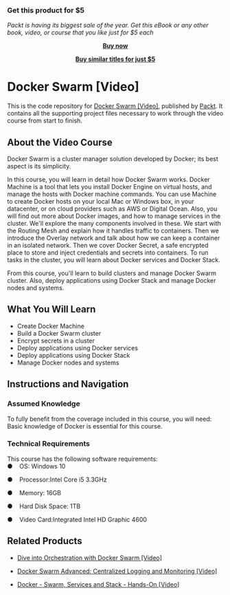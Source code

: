 
### Get this product for $5

<i>Packt is having its biggest sale of the year. Get this eBook or any other book, video, or course that you like just for $5 each</i>


<b><p align='center'>[Buy now](https://packt.link/9781788398251)</p></b>


<b><p align='center'>[Buy similar titles for just $5](https://subscription.packtpub.com/search)</p></b>


# Docker Swarm [Video]
This is the code repository for [Docker Swarm [Video]](https://www.packtpub.com/virtualization-and-cloud/docker-swarm-video?utm_source=github&utm_medium=repository&utm_campaign=9781788398251), published by [Packt](https://www.packtpub.com/?utm_source=github). It contains all the supporting project files necessary to work through the video course from start to finish.
## About the Video Course
Docker Swarm is a cluster manager solution developed by Docker; its best aspect is its simplicity.

In this course, you will learn in detail how Docker Swarm works. Docker Machine is a tool that lets you install Docker Engine on virtual hosts, and manage the hosts with Docker machine commands. You can use Machine to create Docker hosts on your local Mac or Windows box, in your datacenter, or on cloud providers such as AWS or Digital Ocean. Also, you will find out more about Docker images, and how to manage services in the cluster. We'll explore the many components involved in these. We start with the Routing Mesh and explain how it handles traffic to containers. Then we introduce the Overlay network and talk about how we can keep a container in an isolated network. Then we cover Docker Secret, a safe encrypted place to store and inject credentials and secrets into containers. To run tasks in the cluster, you will learn about Docker services and Docker Stack. 

From this course, you'll learn to build clusters and manage Docker Swarm cluster. Also, deploy applications using Docker Stack and manage Docker nodes and systems.



<H2>What You Will Learn</H2>
<DIV class=book-info-will-learn-text>
<UL>
<LI>Create Docker Machine 
<LI>Build a Docker Swarm cluster 
<LI>Encrypt secrets in a cluster 
<LI>Deploy applications using Docker services 
<LI>Deploy applications using Docker Stack 
<LI>Manage Docker nodes and systems </LI></UL></DIV>

## Instructions and Navigation
### Assumed Knowledge
To fully benefit from the coverage included in this course, you will need:<br/>
Basic knowledge of Docker is essential for this course.
### Technical Requirements
This course has the following software requirements:<br/>
●    OS: Windows 10  

●    Processor:Intel Core i5 3.3GHz

●    Memory: 16GB

●    Hard Disk Space: 1TB

●    Video Card:Integrated Intel HD Graphic 4600

## Related Products
* [Dive into Orchestration with Docker Swarm [Video]](https://www.packtpub.com/virtualization-and-cloud/dive-orchestration-docker-swarm-video?utm_source=github&utm_medium=repository&utm_campaign=9781788476027)

* [Docker Swarm Advanced: Centralized Logging and Monitoring [Video]](https://www.packtpub.com/virtualization-and-cloud/docker-swarm-advanced-centralized-logging-and-monitoring-video?utm_source=github&utm_medium=repository&utm_campaign=9781788395854)

* [Docker - Swarm, Services and Stack - Hands-On [Video]](https://www.packtpub.com/application-development/docker-swarm-services-and-stack-hands-video?utm_source=github&utm_medium=repository&utm_campaign=9781788991414)

